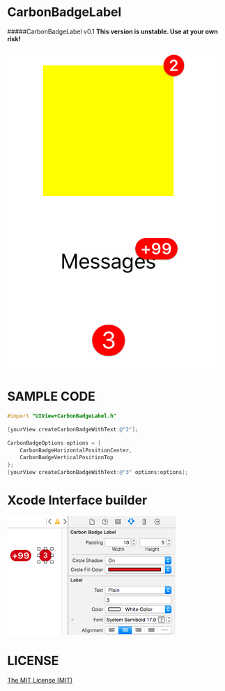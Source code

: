 # CarbonBadgeLabel
#####CarbonBadgeLabel v0.1
**This version is unstable. Use at your own risk!**

![alt tag](https://github.com/ermalkaleci/CarbonBadgeLabel/blob/master/Screenshots/screenshot_2.png)

# SAMPLE CODE
```objective-c
#import "UIView+CarbonBadgeLabel.h"
```
```objective-c
[yourView createCarbonBadgeWithText:@"2"];
```

```objective-c
CarbonBadgeOptions options = {
	CarbonBadgeHorizontalPositionCenter,
	CarbonBadgeVerticalPositionTop
};
[yourView createCarbonBadgeWithText:@"3" options:options];
```

# Xcode Interface builder
![alt tag](https://github.com/ermalkaleci/CarbonBadgeLabel/blob/master/Screenshots/screenshot_1.png)

# LICENSE
[The MIT License (MIT)](https://github.com/ermalkaleci/CarbonBadgeLabel/blob/master/LICENSE)
